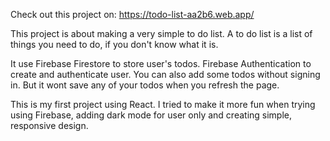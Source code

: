 Check out this project on: https://todo-list-aa2b6.web.app/

This project is about making a very simple to do list. 
A to do list is a list of things you need to do, if you don't know what it is.

It use Firebase Firestore to store user's todos. Firebase Authentication to create and authenticate user.
You can also add some todos without signing in. But it wont save any of your todos when you refresh the page.

This is my first project using React. I tried to make it more fun when trying using Firebase, adding dark mode for user only and creating simple, responsive design.
